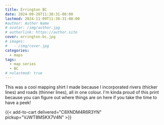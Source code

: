```yaml
---
title: Errington BC
date: 2024-09-26T11:38:31-08:00
lastmod: 2024-11-09T11:38:31-08:00
#author: Author Name
# avatar: /img/author.jpg
# authorlink: https://author.site
cover: errington-bc.jpg
# images:
#   - /img/cover.jpg
categories:
  - maps
tags:
  - map series
  - BC
# nolastmod: true
---
```


This was a cool mapping shirt I made because I incorporated rivers (thicker lines) and roads (thinner lines), all in one colour. I'm kinda proud of this print because you can figure out where things are on here if you take the time to have a peek!

<!--more-->

{{< add-to-cart delivered="C8XNDM4R6R3YN" pickup="VJWT8MSKX7V4N" >}}
